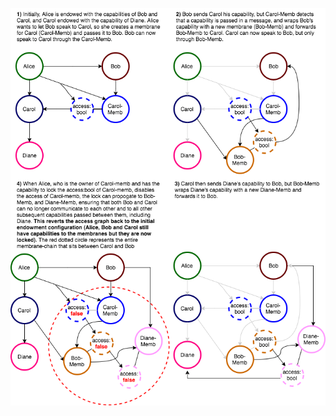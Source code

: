 ![Image of Membrane OCP](https://github.com/shuppyloh/ponylang/blob/master/final/membrane/membrane.png)
